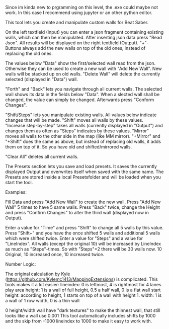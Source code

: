 Since im kinda new to prgramming on this level, the .exe could maybe not work. In this case I recommend using jupyter or an other python editor.

This tool lets you create and manipulate custom walls for Beat Saber.

On the left textfield (Input) you can enter a json fragment containing existing walls, which can then be manipulated. After inserting json data press "Read Json". All results will be displayed on the right textfield (Output). "+"-Buttons always add the new walls on top of the old ones, instead of replacing the old ones.

The values below "Data" show the first/selected wall read from the json. Otherwise they can be used to create a new wall with "Add New Wall". New walls will be stacked up on old walls. "Delete Wall" will delete the currently selected (displayed in "Data") wall.

"Forth" and "Back" lets you navigate through all current walls. The selected wall shows its data in the fields below "Data". When a slected wall shall be changed, the value can simply be changed. Afterwards press "Conform Changes".

"Shift/Steps" lets you manipulate existing walls. All values below indicate changes that will be made. "Shift" moves all walls by these values. "Increase step-by-step" takes all walls (currently displayed in "Output") and changes them as often as "Steps" indicates by these values. "Mirror" moves all walls to the other side in the map (like MM mirror). "+Mirror" and "+Shift" does the same as above, but instead of replacing old walls, it adds them on top of it. So you have old and shifted/mirrored walls.

"Clear All" deletes all current walls.

The Presets section lets you save and load presets. It saves the currently displayed Output and overwrites itself when saved with the same name. The Presets are stored inside a local Presetsfolder and will be loaded when you start the tool.

Examples:

Fill Data and press "Add New Wall" to create the new wall. Press "Add New Wall" 5 times to have 5 same walls. Press "Back" twice, change the Height and press "Confirm Changes" to alter the third wall (displayed now in Output).

Enter a value for "Time" and press "Shift" to change all 5 walls by this value. Press "Shift+" and you have the once shifted 5 walls and additional 5 walls which were shifted twice. Enter a value for "Steps" and a value for "LineIndex". All walls (except the original 10) will be increased by LineIndex as much as "Steps"-times. So with "Steps"=2 there will be 30 walls now. 10 Original, 10 increased once, 10 increased twice.

Number Logic:

The original calculation by Kyle (https://github.com/Kylemc1413/MappingExtensions) is complicated. This tools makes it a lot easier: lineindex: 0 is leftmost, 4 is rightmost for 4 lanes play area height: 1 is a wall of full height, 0.5 a half wall, 0 is a flat wall start height: according to height, 1 starts on top of a wall with height 1. width: 1 is a wall of 1 row width, 0 is a thin wall

0 height/width wall have "dark textures" to make the thinnest wall, that still looks like a wall use 0.001 This tool automatically includes shifts by 1000 and the skip from -1000 lineindex to 1000 to make it easy to work with.
